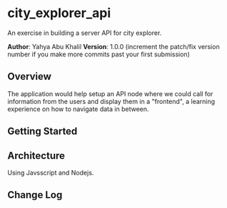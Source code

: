 # city_explorer_api
An exercise in building a server API for city explorer.  


**Author**: Yahya Abu Khalil
**Version**: 1.0.0 (increment the patch/fix version number if you make more commits past your first submission)

## Overview
<!-- Provide a high level overview of what this application is and why you are building it, beyond the fact that it's an assignment for this class. (i.e. What's your problem domain?) -->
The application would help setup an API node where we could call for information from the users and display them in a "frontend", a learning experience on how to navigate data in between.

## Getting Started
<!-- What are the steps that a user must take in order to build this app on their own machine and get it running? -->

## Architecture
<!-- Provide a detailed description of the application design. What technologies (languages, libraries, etc) you're using, and any other relevant design information. -->
Using Javsscript and Nodejs.

## Change Log
<!-- Use this area to document the iterative changes made to your application as each feature is successfully implemented. Use time stamps. Here's an examples:

2020-07-26 14:22:06 - Added initial state V-1.0.0 Day1
2020-07-26 18:34:38 - Added final state V-2.0.0 Day2

## Credits and Collaborations
Day 1 - Duha, Nassem, Obada, Waleed.


### Day 1
```
#1 Repository Set Up

Estimate of time needed to complete: 40 minutes

Start time: 1:40

Finish time: 2:20

Actual time needed to complete: 40 minutes
```

```
#2 Location API

Estimate of time needed to complete: 30 minutes

Start time: 2:50

Finish time: 3:50

Actual time needed to complete: 1 hours // wrong query string  ?amman instead of ?city=amman 
```
```
#3 Weather API

Estimate of time needed to complete: 20 minutes

Start time: 5:40

Finish time: 6:10

Actual time needed to complete: 25 minutes
```
```
#4 Error Checking

Estimate of time needed to complete: 20 minutes

Start time: 6:10

Finish time: 6:30

Actual time needed to complete: 20 minutes
```